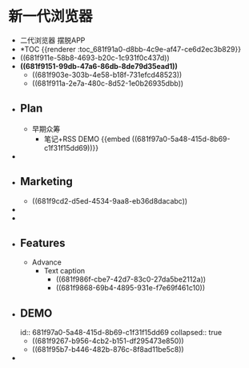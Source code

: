# 新一代浏览器
- 二代浏览器 摆脱APP
- *TOC {{renderer :toc_681f91a0-d8bb-4c9e-af47-ce6d2ec3b829}}
- ((681f911e-58b8-4693-b20c-1c931f0c437d))
- **((681f9151-99db-47a6-86db-8de79d35ead1))**
	- ((681f903e-303b-4e58-b18f-731efcd48523))
	- ((681f911a-2e7a-480c-8d52-1e0b26935dbb))
- ## Plan
	- 早期众筹
		- 笔记+RSS DEMO {{embed ((681f97a0-5a48-415d-8b69-c1f31f15dd69))}}
-
- ## Marketing
	- ((681f9cd2-d5ed-4534-9aa8-eb36d8dacabc))
-
-
- ## Features
	- Advance
		- Text caption
			- ((681f986f-cbe7-42d7-83c0-27da5be2112a))
			- ((681f9868-69b4-4895-931e-f7e69f461c10))
- ## DEMO
  id:: 681f97a0-5a48-415d-8b69-c1f31f15dd69
  collapsed:: true
	- ((681f9267-b956-4cb2-b151-df295473e850))
	- ((681f95b7-b446-482b-876c-8f8ad11be5c8))
-